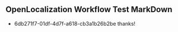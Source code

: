 ## OpenLocalization Workflow Test MarkDown
* 6db271f7-01df-4d7f-a618-cb3a1b26b2be thanks!

<!--HONumber=Jul16_HO4-->


